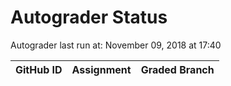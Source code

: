 # Autograder Status
Autograder last run at: November 09, 2018 at 17:40

| GitHub ID | Assignment | Graded Branch |
|-----------|------------|---------------|

